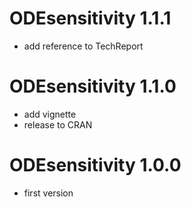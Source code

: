 # ODEsensitivity 1.1.1
* add reference to TechReport

# ODEsensitivity 1.1.0
* add vignette
* release to CRAN

# ODEsensitivity 1.0.0
* first version
